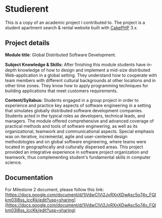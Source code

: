 # Studierent
This is a copy of an academic project I contributed to. The project is a student apartment search & rental website built with [CakePHP](http://cakephp.org) 3.x.

## Project details
**Module title**: Global Distributed Software Development.

**Subject Knowledge & Skills:** 
After ﬁnishing this module students have in-depth knowledge of how to design and implement a mid-size distributed Web-application in a global setting. They understand how to cooperate with team members with different cultural backgrounds at other locations and in other time zones. They know how to apply programming techniques for building applications that meet customers requirements.

**Content/Syllabus:**
Students engaged in a group project in order to experience and practice key aspects of software engineering in a setting that simulates globally distributed software development companies. Students acted in the typical roles as developers, technical leads, and managers. The module offered comprehensive and advanced coverage of practical methods and tools of software engineering, as well as its organizational, teamwork and communicational aspects. Special emphasis was on iterative, incremental, agile and user-centered design methodologies and on global software engineering, where teams were located in geographically and culturally dispersed areas. 
This project provided an integrative experience in software project organization and teamwork, thus complementing student's fundamental skills in computer science.

## Documentation

For Milestone 2 document, please follow this link:
[https://docs.google.com/document/d/1jVdwClVi2JvRXnXDwAsc5o74v_FQIkm03l8ss_lccKk/edit?usp=sharing](https://docs.google.com/document/d/1jVdwClVi2JvRXnXDwAsc5o74v_FQIkm03l8ss_lccKk/edit?usp=sharing)
